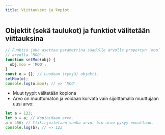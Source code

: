 ```yaml
---
title: Viittaukset ja kopiot
---
```


## Objektit (sekä taulukot) ja funktiot välitetään viittauksina
```js
// Funktio joka asettaa parametrina saadulle arvolle propertyn `moo`
// arvolla 'MOO'.
function setMoo(obj) {
  obj.moo = 'MOO';
}
const o = {}; // Luodaan (tyhjä) objekti.
setMoo(o);
console.log(o.moo); // => 'MOO'
```

* Muut tyypit välitetään kopiona
* Arvo on muuttumaton ja voidaan korvata vain sijoittamalla muuttujaan uusi arvo:
```js
let a = 123;
let b = a; // Kopioidaan arvo.
a = 456; // Ylikirjoitetaan vanha arvo. b:n arvo pysyy ennallaan.
console.log(b); // => 123
```
